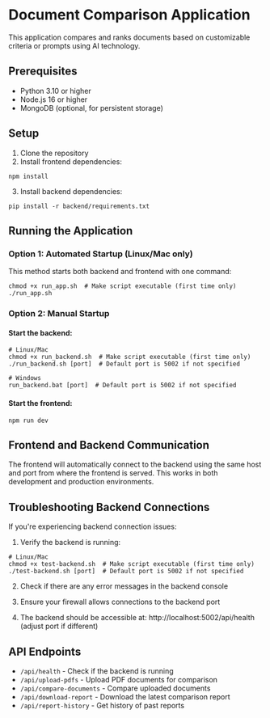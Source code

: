 
# Document Comparison Application

This application compares and ranks documents based on customizable criteria or prompts using AI technology.

## Prerequisites

- Python 3.10 or higher
- Node.js 16 or higher
- MongoDB (optional, for persistent storage)

## Setup

1. Clone the repository
2. Install frontend dependencies:
```
npm install
```
3. Install backend dependencies:
```
pip install -r backend/requirements.txt
```

## Running the Application

### Option 1: Automated Startup (Linux/Mac only)

This method starts both backend and frontend with one command:

```
chmod +x run_app.sh  # Make script executable (first time only)
./run_app.sh
```

### Option 2: Manual Startup

#### Start the backend:
```
# Linux/Mac
chmod +x run_backend.sh  # Make script executable (first time only)
./run_backend.sh [port]  # Default port is 5002 if not specified

# Windows
run_backend.bat [port]  # Default port is 5002 if not specified
```

#### Start the frontend:
```
npm run dev
```

## Frontend and Backend Communication

The frontend will automatically connect to the backend using the same host and port from where the frontend is served. This works in both development and production environments.

## Troubleshooting Backend Connections

If you're experiencing backend connection issues:

1. Verify the backend is running:
```
# Linux/Mac
chmod +x test-backend.sh  # Make script executable (first time only)
./test-backend.sh [port]  # Default port is 5002 if not specified
```

2. Check if there are any error messages in the backend console

3. Ensure your firewall allows connections to the backend port

4. The backend should be accessible at: http://localhost:5002/api/health (adjust port if different)

## API Endpoints

- `/api/health` - Check if the backend is running
- `/api/upload-pdfs` - Upload PDF documents for comparison
- `/api/compare-documents` - Compare uploaded documents
- `/api/download-report` - Download the latest comparison report
- `/api/report-history` - Get history of past reports
